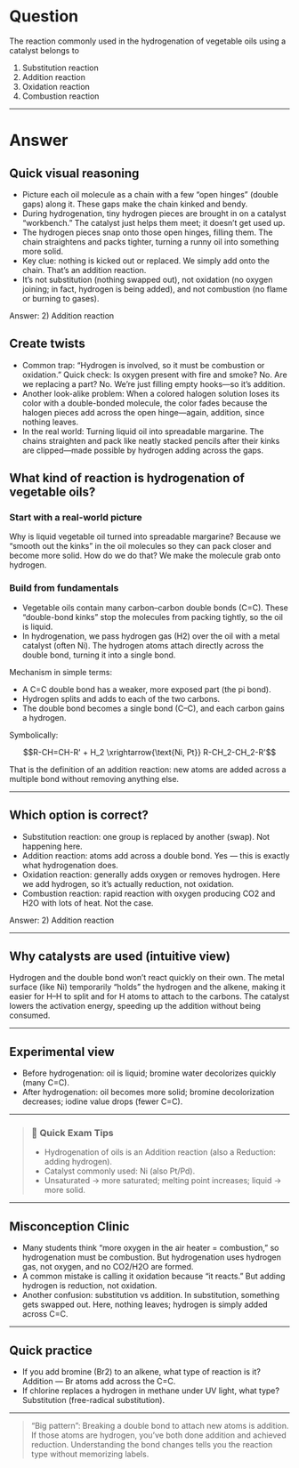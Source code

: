 # Question
The reaction commonly used in the hydrogenation of vegetable oils using a catalyst belongs to  
   1) Substitution reaction  
   2) Addition reaction  
   3) Oxidation reaction  
   4) Combustion reaction

---
# Answer

## Quick visual reasoning
- Picture each oil molecule as a chain with a few “open hinges” (double gaps) along it. These gaps make the chain kinked and bendy.
- During hydrogenation, tiny hydrogen pieces are brought in on a catalyst “workbench.” The catalyst just helps them meet; it doesn’t get used up.
- The hydrogen pieces snap onto those open hinges, filling them. The chain straightens and packs tighter, turning a runny oil into something more solid.
- Key clue: nothing is kicked out or replaced. We simply add onto the chain. That’s an addition reaction.
- It’s not substitution (nothing swapped out), not oxidation (no oxygen joining; in fact, hydrogen is being added), and not combustion (no flame or burning to gases).

Answer: 2) Addition reaction

## Create twists
- Common trap: “Hydrogen is involved, so it must be combustion or oxidation.” Quick check: Is oxygen present with fire and smoke? No. Are we replacing a part? No. We’re just filling empty hooks—so it’s addition.
- Another look-alike problem: When a colored halogen solution loses its color with a double-bonded molecule, the color fades because the halogen pieces add across the open hinge—again, addition, since nothing leaves.
- In the real world: Turning liquid oil into spreadable margarine. The chains straighten and pack like neatly stacked pencils after their kinks are clipped—made possible by hydrogen adding across the gaps.

## What kind of reaction is hydrogenation of vegetable oils?

### Start with a real-world picture
Why is liquid vegetable oil turned into spreadable margarine? Because we “smooth out the kinks” in the oil molecules so they can pack closer and become more solid. How do we do that? We make the molecule grab onto hydrogen.

### Build from fundamentals
- Vegetable oils contain many carbon–carbon double bonds (C=C). These “double-bond kinks” stop the molecules from packing tightly, so the oil is liquid.
- In hydrogenation, we pass hydrogen gas (H2) over the oil with a metal catalyst (often Ni). The hydrogen atoms attach directly across the double bond, turning it into a single bond.

Mechanism in simple terms:
- A C=C double bond has a weaker, more exposed part (the pi bond).
- Hydrogen splits and adds to each of the two carbons.
- The double bond becomes a single bond (C–C), and each carbon gains a hydrogen.

Symbolically:
```math
R-CH=CH-R' + H_2 \xrightarrow{\text{Ni, Pt}} R-CH_2-CH_2-R'
```

That is the definition of an addition reaction: new atoms are added across a multiple bond without removing anything else.

---

## Which option is correct?

- Substitution reaction: one group is replaced by another (swap). Not happening here.
- Addition reaction: atoms add across a double bond. Yes — this is exactly what hydrogenation does.
- Oxidation reaction: generally adds oxygen or removes hydrogen. Here we add hydrogen, so it’s actually reduction, not oxidation.
- Combustion reaction: rapid reaction with oxygen producing CO2 and H2O with lots of heat. Not the case.

Answer: 2) Addition reaction

---

## Why catalysts are used (intuitive view)
Hydrogen and the double bond won’t react quickly on their own. The metal surface (like Ni) temporarily “holds” the hydrogen and the alkene, making it easier for H–H to split and for H atoms to attach to the carbons. The catalyst lowers the activation energy, speeding up the addition without being consumed.

---

## Experimental view
- Before hydrogenation: oil is liquid; bromine water decolorizes quickly (many C=C).
- After hydrogenation: oil becomes more solid; bromine decolorization decreases; iodine value drops (fewer C=C).

---

> ### 🧠 Quick Exam Tips
> - Hydrogenation of oils is an Addition reaction (also a Reduction: adding hydrogen).
> - Catalyst commonly used: Ni (also Pt/Pd).
> - Unsaturated → more saturated; melting point increases; liquid → more solid.

---

## Misconception Clinic
- Many students think “more oxygen in the air heater = combustion,” so hydrogenation must be combustion. But hydrogenation uses hydrogen gas, not oxygen, and no CO2/H2O are formed.
- A common mistake is calling it oxidation because “it reacts.” But adding hydrogen is reduction, not oxidation.
- Another confusion: substitution vs addition. In substitution, something gets swapped out. Here, nothing leaves; hydrogen is simply added across C=C.

---

## Quick practice
- If you add bromine (Br2) to an alkene, what type of reaction is it? Addition — Br atoms add across the C=C.
- If chlorine replaces a hydrogen in methane under UV light, what type? Substitution (free-radical substitution).

---

> “Big pattern”: Breaking a double bond to attach new atoms is addition. If those atoms are hydrogen, you’ve both done addition and achieved reduction. Understanding the bond changes tells you the reaction type without memorizing labels.
